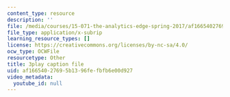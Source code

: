 ```yaml
---
content_type: resource
description: ''
file: /media/courses/15-071-the-analytics-edge-spring-2017/af16654027695b1396fefbfb6e00d927_QDzTeo6n0Q8.vtt
file_type: application/x-subrip
learning_resource_types: []
license: https://creativecommons.org/licenses/by-nc-sa/4.0/
ocw_type: OCWFile
resourcetype: Other
title: 3play caption file
uid: af166540-2769-5b13-96fe-fbfb6e00d927
video_metadata:
  youtube_id: null
---
```

